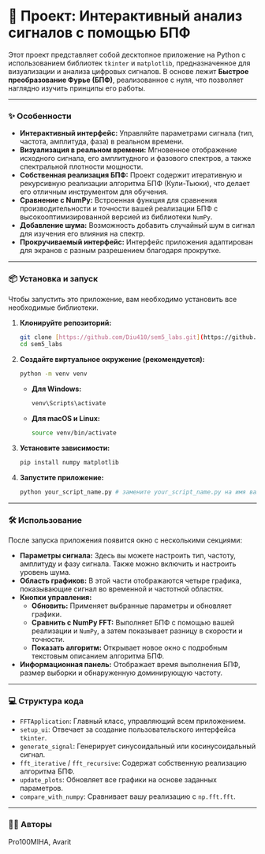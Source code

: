 # 🚀 Проект: Интерактивный анализ сигналов с помощью БПФ

Этот проект представляет собой десктопное приложение на Python с использованием библиотек `tkinter` и `matplotlib`, предназначенное для визуализации и анализа цифровых сигналов. В основе лежит **Быстрое преобразование Фурье (БПФ)**, реализованное с нуля, что позволяет наглядно изучить принципы его работы.

---

### ✨ Особенности

* **Интерактивный интерфейс:** Управляйте параметрами сигнала (тип, частота, амплитуда, фаза) в реальном времени.
* **Визуализация в реальном времени:** Мгновенное отображение исходного сигнала, его амплитудного и фазового спектров, а также спектральной плотности мощности.
* **Собственная реализация БПФ:** Проект содержит итеративную и рекурсивную реализации алгоритма БПФ (Кули-Тьюки), что делает его отличным инструментом для обучения.
* **Сравнение с NumPy:** Встроенная функция для сравнения производительности и точности вашей реализации БПФ с высокооптимизированной версией из библиотеки `NumPy`.
* **Добавление шума:** Возможность добавить случайный шум в сигнал для изучения его влияния на спектр.
* **Прокручиваемый интерфейс:** Интерфейс приложения адаптирован для экранов с разным разрешением благодаря прокрутке.

---

### 📦 Установка и запуск

Чтобы запустить это приложение, вам необходимо установить все необходимые библиотеки.

1.  **Клонируйте репозиторий:**
    ```bash
    git clone [https://github.com/Diu410/sem5_labs.git](https://github.com/Diu410/sem5_labs.git)
    cd sem5_labs
    ```
2.  **Создайте виртуальное окружение (рекомендуется):**
    ```bash
    python -m venv venv
    ```
    * **Для Windows:**
        ```bash
        venv\Scripts\activate
        ```
    * **Для macOS и Linux:**
        ```bash
        source venv/bin/activate
        ```
3.  **Установите зависимости:**
    ```bash
    pip install numpy matplotlib
    ```
4.  **Запустите приложение:**
    ```bash
    python your_script_name.py # замените your_script_name.py на имя вашего файла, например, main.py
    ```

---

### 🛠️ Использование

После запуска приложения появится окно с несколькими секциями:

* **Параметры сигнала:** Здесь вы можете настроить тип, частоту, амплитуду и фазу сигнала. Также можно включить и настроить уровень шума.
* **Область графиков:** В этой части отображаются четыре графика, показывающие сигнал во временной и частотной областях.
* **Кнопки управления:**
    * **Обновить:** Применяет выбранные параметры и обновляет графики.
    * **Сравнить с NumPy FFT:** Выполняет БПФ с помощью вашей реализации и `NumPy`, а затем показывает разницу в скорости и точности.
    * **Показать алгоритм:** Открывает новое окно с подробным текстовым описанием алгоритма БПФ.
* **Информационная панель:** Отображает время выполнения БПФ, размер выборки и обнаруженную доминирующую частоту.

---

### 💻 Структура кода

* `FFTApplication`: Главный класс, управляющий всем приложением.
* `setup_ui`: Отвечает за создание пользовательского интерфейса `tkinter`.
* `generate_signal`: Генерирует синусоидальный или косинусоидальный сигнал.
* `fft_iterative` / `fft_recursive`: Содержат собственную реализацию алгоритма БПФ.
* `update_plots`: Обновляет все графики на основе заданных параметров.
* `compare_with_numpy`: Сравнивает вашу реализацию с `np.fft.fft`.

---

### 👨‍💻 Авторы

Pro100MIHA, Avarit